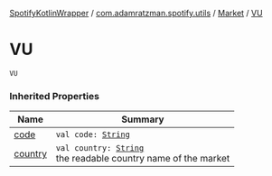 [SpotifyKotlinWrapper](../../index.md) / [com.adamratzman.spotify.utils](../index.md) / [Market](index.md) / [VU](./-v-u.md)

# VU

`VU`

### Inherited Properties

| Name | Summary |
|---|---|
| [code](code.md) | `val code: `[`String`](https://kotlinlang.org/api/latest/jvm/stdlib/kotlin/-string/index.html) |
| [country](country.md) | `val country: `[`String`](https://kotlinlang.org/api/latest/jvm/stdlib/kotlin/-string/index.html)<br>the readable country name of the market |
